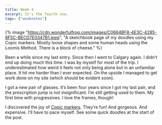 ```yaml
---
title: Week 4
excerpt: It's the fourth one.
tags: ["weaknotes"]
---
```


{% image "https://cdn.wonderfulfrog.com/images/C0664BF8-4E3C-4285-8F5C-BECD7E0347B1.jpeg", "A sketchbook page of my doodles using my Copic markers. Mostly loose shapes and some human heads using the Loomis Method. There is a block of cheese." %}

Been a while since my last entry. Since then I went to Calgary again. I didn’t end up doing much this time. I was by myself for most of the trip. I underestimated how weird it feels not only being alone but in an unfamiliar place. It hit me harder than I ever expected. On the upside I managed to get work done on my site (which should be evident soon).

I got a new pair of glasses. It’s been four years since I got my last pair, and the prescription jump is not insignificant. I’m still getting used to them. My first time with progressives. I love the frames, though!

I discovered the joy of [Copic markers]. They’re fun! And gorgeous. And expensive. I’ll have to pace myself. See some quick doodles at the start of the post.

[Copic markers]: https://copic.jp/en/product/
